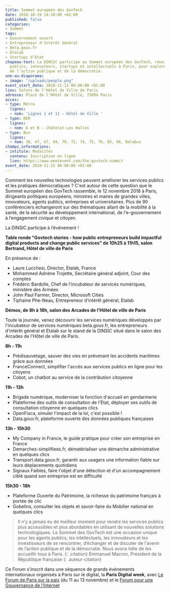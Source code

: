 ```yaml
---
title: Sommet européen des GovTech
date: 2018-10-19 14:18:00 +02:00
published: false
categories:
- Sommet
tags:
- Gouvernement ouvert
- Entrepreneur d'Intérêt Général
- Beta.gouv.fr
- Etalab
- Startups d'Etat
chapeau-text: La DINSIC participe au Sommet européen des GovTech, réunissant décideurs
  publics, innovateurs, startups et intellectuels à Paris, pour explorer le futur
  de l’action publique et de la démocratie.
une-ou-diaporama:
- image: "/uploads/people.png"
event_start_date: 2018-11-12 00:00:00 +01:00
lieu: Salons de l'Hôtel de Ville de Paris
adresse: Place de l'Hôtel de Ville, 75004 Paris
acces:
- type: Métro
  lignes:
  - nom: 'Lignes 1 et 11 – Hôtel de Ville '
- type: RER
  lignes:
  - nom: A et B – Châtelet-Les Halles
- type: Bus
  lignes:
  - nom: 38, 47, 67, 69, 70, 72, 74, 75, 76, 85, 96, Balabus
champs_informations:
- intitule: Modalités
  contenu: Inscription en ligne
  lien: https://www.weezevent.com/the-govtech-summit
event_date: 2018-11-22 00:00:00 +01:00
---
```


Comment les nouvelles technologies peuvent améliorer les services publics et les pratiques démocratiques ? C'est autour de cette question que le Sommet européen des GovTech rassemble, le 12 novembre 2018 à Paris, dirigeants politiques européens, ministres et maires de grandes villes, innovateurs, agents publics, entreprises et universitaires. Plus de 90 conférenciers échangeront sur des thématiques allant de la mobilité à la santé, de la sécurité au développement international, de l'e-gouvernement à l’engagement civique et citoyen.

La DINSIC participe à l’événement !


**Table ronde "Govtech stories - how public entrepreneurs build impactful digital products and change public services" de 10h25 à 11h15, salon Bertrand, Hôtel de ville de Paris**

En présence de : 

* Laure Lucchesi, Director, Etalab, France 
* Mohammed Adnène Trojette, Secrétaire général adjoint, Cour des comptes
* Frédéric Bardolle, Chef de l’incubateur de services numériques, ministère des Armées
* John Paul Farmer, Director, Microsoft Cities
* Tiphaine Phe-Neau, Entrepreneur d’intérêt général, Etalab


**Démos, de 8h à 18h, salon des Arcades de l'Hôtel de ville de Paris**

Toute la journée, venez découvrir les services numériques développés par l'incubateur de services numériques beta.gouv.fr, les entrepreneurs d'intérêt général et Etalab sur le stand de la DINSIC situé dans le salon des Arcades de l'Hôtel de ville de Paris.

**8h - 11h**
* Prédisauvetage, sauver des vies en prévenant les accidents maritimes grâce aux données
* FranceConnect, simplifier l'accès aux services publics en ligne pour les citoyens
* Cobot, un chatbot au service de la contribution citoyenne

**11h - 13h**
* Brigade numérique, moderniser la fonction d'accueil en gendarmerie
* Plateforme des outils de consultation de l'État, déployer ses outils de consultation citoyenne en quelques clics
* OpenFisca, simuler l'impact de la loi, c'est possible !
* Data.gouv.fr, plateforme ouverte des données publiques françaises

**13h - 15h30**
* My Company in France, le guide pratique pour créer son entreprise en France
* Demarches-simplifiees.fr, dématérialiser une démarche administrative en quelques clics
* Transport.data.gouv.fr, garantir aux usagers une information fiable sur leurs déplacements quotidiens
* Signaux Faibles, faire l'objet d'une détection et d'un accompagnement ciblé quand son entreprise est en difficulté

**15h30 - 18h** 
* Plateforme Ouverte du Patrimoine, la richesse du patrimoine français à portée de clic
* Gobelins, consulter les objets et savoir-faire du Mobilier national en quelques clics


> Il n’y a jamais eu de meilleur moment pour rendre les services publics plus accessibles et plus abordables en utilisant de nouvelles solutions technologiques. Le Sommet des GovTech est une occasion unique pour les agents publics, les intellectuels, les innovateurs et les investisseurs de se rencontrer, d’échanger et de discuter de l'avenir de l’action publique et de la démocratie. Nous avons hâte de les accueillir tous à Paris.
> {: .citation}
> Emmanuel Macron, Président de la République française
> {: .auteur-citation}

Ce Forum s’inscrit dans une séquence de grands événements internationaux organisés à Paris sur le digital, la **Paris Digital week**, avec [Le Forum de Paris sur la paix](/agenda/paris-digital-week/) (du 11 au 13 novembre) et le [Forum pour une Gouvernance de l’Internet](/agenda/forum-sur-la-gouvernance-de-linternet-pour-un-internet-de-la-confiance/)